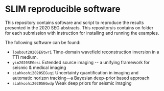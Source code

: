 # SLIM reproducible software

This repository contains software and script to reproduce the results presented in the 2020 SEG abstracts. This repositoryis contains on folder for each submission with instruction for installing and running the examples.

The following software can be found:

- `loubout2020SEGtwri` Time-domain wavefield reconstruction inversion in a TTI medium.
- `yin2020SEGesi` Extended source imaging -- a unifying framework for seismic & medical imaging
- `siahkoohi2020SEGuqi` Uncertainty quantification in imaging and automatic horizon tracking—a Bayesian deep-prior based approach
- `siahkoohi2020SEGwdp` Weak deep priors for seismic imaging
